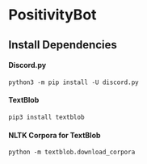 # PositivityBot

## Install Dependencies

#### Discord.py

    python3 -m pip install -U discord.py

#### TextBlob

    pip3 install textblob

#### NLTK Corpora for TextBlob

    python -m textblob.download_corpora